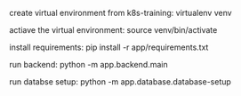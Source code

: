 
create virtual environment from k8s-training:
virtualenv venv

actiave the virtual environment:
source venv/bin/activate

install requirements:
pip install -r app/requirements.txt

run backend:
python -m app.backend.main

run databse setup:
python -m app.database.database-setup